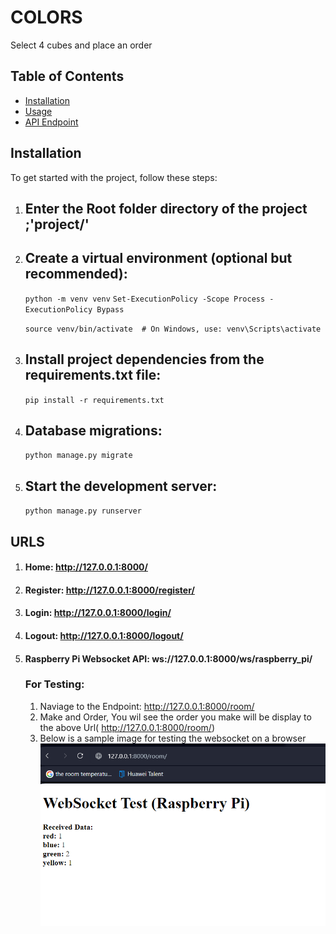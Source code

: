 # COLORS

Select 4 cubes and place an order

## Table of Contents

- [Installation](#installation)
- [Usage](#usage)
- [API Endpoint](#api-endpoint)

## Installation

To get started with the project, follow these steps:

1. ## Enter the Root folder directory of the project ;'project/'

2. ## Create a virtual environment (optional but recommended):
    ```python -m venv venv```
        ```Set-ExecutionPolicy -Scope Process -ExecutionPolicy Bypass```

    ```source venv/bin/activate  # On Windows, use: venv\Scripts\activate```

3. ## Install project dependencies from the requirements.txt file:
    ```pip install -r requirements.txt```

4. ## Database migrations:
    ```python manage.py migrate```

5. ## Start the development server:
    ```python manage.py runserver```


## URLS

1. #### Home: http://127.0.0.1:8000/

2. #### Register: http://127.0.0.1:8000/register/

3. #### Login: http://127.0.0.1:8000/login/

4. #### Logout: http://127.0.0.1:8000/logout/

5. #### Raspberry Pi Websocket API: ws://127.0.0.1:8000/ws/raspberry_pi/
    ### For Testing:
    1. Naviage to the Endpoint: http://127.0.0.1:8000/room/
    2. Make and Order, You wil see the order you make will be display to the above Url( http://127.0.0.1:8000/room/)
    3. Below is a sample image for testing the websocket on a browser
        ![Alt text](image.png)
